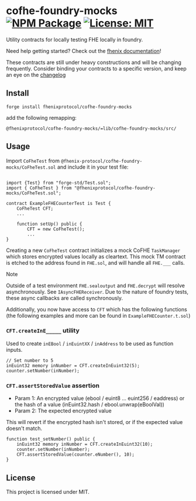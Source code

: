 # cofhe-foundry-mocks [![NPM Package][npm-badge]][npm] [![License: MIT][license-badge]][license]

[npm]: https://www.npmjs.com/package/@fhenixprotocol/cofhe-foundry-mocks
[npm-badge]: https://img.shields.io/npm/v/@fhenixprotocol/cofhe-foundry-mocks.svg
[license]: https://opensource.org/licenses/MIT
[license-badge]: https://img.shields.io/badge/License-MIT-blue.svg

Utility contracts for locally testing FHE locally in foundry.

Need help getting started? Check out the [fhenix documentation](https://docs.fhenix.io)!

These contracts are still under heavy constructions and will be changing frequently. Consider binding your contracts to a specific version, and keep an eye on the [changelog](https://github.com/FhenixProtocol/cofhe-contracts/CHANGELOG.md)

## Install

```
forge install fhenixprotocol/cofhe-foundry-mocks
```

add the following remapping:

```
@fhenixprotocol/cofhe-foundry-mocks/=lib/cofhe-foundry-mocks/src/
```

## Usage

Import `CoFheTest` from `@fhenix-protocol/cofhe-foundry-mocks/CoFheTest.sol` and include it in your test file:

```solidity

import {Test} from "forge-std/Test.sol";
import { CoFheTest } from "@fhenixprotocol/cofhe-foundry-mocks/CoFheTest.sol";

contract ExampleFHECounterTest is Test {
    CoFheTest CFT;
    ...

    function setUp() public {
        CFT = new CoFheTest();
        ...
}
```

Creating a new `CoFheTest` contract initializes a mock CoFHE `TaskManager` which stores encrypted values locally as cleartext. This mock TM contract is etched to the address found in `FHE.sol`, and will handle all `FHE.___` calls.

> [!NOTE]  
> Outside of a test environment `FHE.sealoutput` and `FHE.decrypt` will resolve asynchronously. See `IAsyncFHEReceiver`. Due to the nature of foundry tests, these async callbacks are called synchronously.

Additionally, you now have access to `CFT` which has the following functions (the following examples and more can be found in `ExampleFHECounter.t.sol`)

### `CFT.createInE_____` utility

Used to create `inEBool` / `inEuintXX` / `inAddress` to be used as function inputs.

```solidity
// Set number to 5
inEuint32 memory inNumber = CFT.createInEuint32(5);
counter.setNumber(inNumber);
```

### `CFT.assertStoredValue` assertion

- Param 1: An encrypted value (ebool / euint8 ... euint256 / eaddress) or the hash of a value (inEuint32.hash / ebool.unwrap(eBoolVal))
- Param 2: The expected encrypted value

This will revert if the encrypted hash isn't stored, or if the expected value doesn't match.

```solidity
function test_setNumber() public {
    inEuint32 memory inNumber = CFT.createInEuint32(10);
    counter.setNumber(inNumber);
    CFT.assertStoredValue(counter.eNumber(), 10);
}
```

## License

This project is licensed under MIT.
